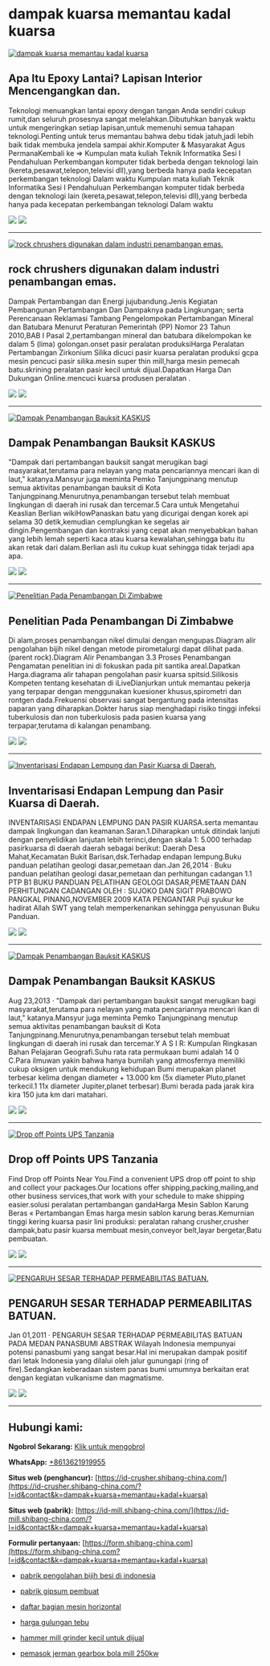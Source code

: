 # dampak kuarsa memantau kadal kuarsa

<a href="https://swt.shibang-china.com/?l=id&img&k=dampak+kuarsa+memantau+kadal+kuarsa" target="_blank">![dampak kuarsa memantau kadal kuarsa](http://static.shibang-china.com/all-800x300/511.jpg)</a>

## Apa Itu Epoxy Lantai? Lapisan Interior Mencengangkan dan.
Teknologi menuangkan lantai epoxy dengan tangan Anda sendiri cukup rumit,dan seluruh prosesnya sangat melelahkan.Dibutuhkan banyak waktu untuk mengeringkan setiap lapisan,untuk memenuhi semua tahapan teknologi.Penting untuk terus memantau bahwa debu tidak jatuh,jadi lebih baik tidak membuka jendela sampai akhir.Komputer & Masyarakat Agus PermanaKembali ke => Kumpulan mata kuliah Teknik Informatika Sesi I Pendahuluan Perkembangan komputer tidak berbeda dengan teknologi lain (kereta,pesawat,telepon,televisi dll),yang berbeda hanya pada kecepatan perkembangan teknologi Dalam waktu Kumpulan mata kuliah Teknik Informatika Sesi I Pendahuluan Perkembangan komputer tidak berbeda dengan teknologi lain (kereta,pesawat,telepon,televisi dll),yang berbeda hanya pada kecepatan perkembangan teknologi Dalam waktu


<a href="https://whatsapp.shibangsoft.com/WhatsApp.php" target="_blank" title="WhatsApp">![](http://static.shibang-china.com/icon/whatsapp.png)</a> <a href="https://swt.shibang-china.com/?l=id&icon&k=dampak+kuarsa+memantau+kadal+kuarsa" target="_blank">![](http://static.shibang-china.com/icon/chat-id.png)</a>

---

<a href="https://swt.shibang-china.com/?l=id&img&k=dampak+kuarsa+memantau+kadal+kuarsa" target="_blank">![rock chrushers digunakan dalam industri penambangan emas.](http://static.shibang-china.com/all-800x300/949.jpg)</a>

## rock chrushers digunakan dalam industri penambangan emas.
Dampak Pertambangan dan Energi jujubandung.Jenis Kegiatan Pembangunan Pertambangan Dan Dampaknya pada Lingkungan; serta Perencanaan Reklamasi Tambang Pengelompokan Pertambangan Mineral dan Batubara Menurut Peraturan Pemerintah (PP) Nomor 23 Tahun 2010,BAB I Pasal 2,pertambangan mineral dan batubara dikelompokan ke dalam 5 (lima) golongan.onset pasir peralatan produksiHarga Peralatan Pertambangan Zirkonium Silika dicuci pasir kuarsa peralatan produksi gcpa mesin pencuci pasir silika.mesin super thin mill,harga mesin pemecah batu.skrining peralatan pasir kecil untuk dijual.Dapatkan Harga Dan Dukungan Online.mencuci kuarsa produsen peralatan .


<a href="https://whatsapp.shibangsoft.com/WhatsApp.php" target="_blank" title="WhatsApp">![](http://static.shibang-china.com/icon/whatsapp.png)</a> <a href="https://swt.shibang-china.com/?l=id&icon&k=dampak+kuarsa+memantau+kadal+kuarsa" target="_blank">![](http://static.shibang-china.com/icon/chat-id.png)</a>

---

<a href="https://swt.shibang-china.com/?l=id&img&k=dampak+kuarsa+memantau+kadal+kuarsa" target="_blank">![Dampak Penambangan Bauksit KASKUS](http://static.shibang-china.com/all-800x300/434.jpg)</a>

## Dampak Penambangan Bauksit KASKUS
"Dampak dari pertambangan bauksit sangat merugikan bagi masyarakat,terutama para nelayan yang mata pencariannya mencari ikan di laut," katanya.Mansyur juga meminta Pemko Tanjungpinang menutup semua aktivitas penambangan bauksit di Kota Tanjungpinang.Menurutnya,penambangan tersebut telah membuat lingkungan di daerah ini rusak dan tercemar.5 Cara untuk Mengetahui Keaslian Berlian wikiHowPanaskan batu yang dicurigai dengan korek api selama 30 detik,kemudian cemplungkan ke segelas air dingin.Pengembangan dan kontraksi yang cepat akan menyebabkan bahan yang lebih lemah seperti kaca atau kuarsa kewalahan,sehingga batu itu akan retak dari dalam.Berlian asli itu cukup kuat sehingga tidak terjadi apa apa.


<a href="https://whatsapp.shibangsoft.com/WhatsApp.php" target="_blank" title="WhatsApp">![](http://static.shibang-china.com/icon/whatsapp.png)</a> <a href="https://swt.shibang-china.com/?l=id&icon&k=dampak+kuarsa+memantau+kadal+kuarsa" target="_blank">![](http://static.shibang-china.com/icon/chat-id.png)</a>

---

<a href="https://swt.shibang-china.com/?l=id&img&k=dampak+kuarsa+memantau+kadal+kuarsa" target="_blank">![Penelitian Pada Penambangan Di Zimbabwe](http://static.shibang-china.com/all-800x300/519.jpg)</a>

## Penelitian Pada Penambangan Di Zimbabwe
Di alam,proses penambangan nikel dimulai dengan mengupas.Diagram alir pengolahan bijih nikel dengan metode pirometalurgi dapat dilihat pada.(parent rock).Diagram Alir Penambangan 3.3 Proses Penambangan Pengamatan penelitian ini di fokuskan pada pit santika areal.Dapatkan Harga.diagrama alir tahapan pengolahan pasir kuarsa spitsid.Silikosis Kompeten tentang kesehatan di iLiveDianjurkan untuk memantau pekerja yang terpapar dengan menggunakan kuesioner khusus,spirometri dan rontgen dada.Frekuensi observasi sangat bergantung pada intensitas paparan yang diharapkan.Dokter harus siap menghadapi risiko tinggi infeksi tuberkulosis dan non tuberkulosis pada pasien kuarsa yang terpapar,terutama di kalangan penambang.


<a href="https://whatsapp.shibangsoft.com/WhatsApp.php" target="_blank" title="WhatsApp">![](http://static.shibang-china.com/icon/whatsapp.png)</a> <a href="https://swt.shibang-china.com/?l=id&icon&k=dampak+kuarsa+memantau+kadal+kuarsa" target="_blank">![](http://static.shibang-china.com/icon/chat-id.png)</a>

---

<a href="https://swt.shibang-china.com/?l=id&img&k=dampak+kuarsa+memantau+kadal+kuarsa" target="_blank">![Inventarisasi Endapan Lempung dan Pasir Kuarsa di Daerah.](http://static.shibang-china.com/all-800x300/121.jpg)</a>

## Inventarisasi Endapan Lempung dan Pasir Kuarsa di Daerah.
INVENTARISASI ENDAPAN LEMPUNG DAN PASIR KUARSA.serta memantau dampak lingkungan dan keamanan.Saran.1.Diharapkan untuk ditindak lanjuti dengan penyelidikan lanjutan lebih terinci,dengan skala 1: 5.000 terhadap pasirkuarsa di daerah daerah sebagai berikut: Daerah Desa Mahat,Kecamatan Bukit Barisan,dsk.Terhadap endapan lempung.Buku panduan pelatihan geologi dasar,pemetaan dan.Jan 26,2014 · Buku panduan pelatihan geologi dasar,pemetaan dan perhitungan cadangan 1.1 PTP B1 BUKU PANDUAN PELATIHAN GEOLOGI DASAR,PEMETAAN DAN PERHITUNGAN CADANGAN OLEH : SUJOKO DAN SIGIT PRABOWO PANGKAL PINANG,NOVEMBER 2009 KATA PENGANTAR Puji syukur ke hadirat Allah SWT yang telah memperkenankan sehingga penyusunan Buku Panduan.


<a href="https://whatsapp.shibangsoft.com/WhatsApp.php" target="_blank" title="WhatsApp">![](http://static.shibang-china.com/icon/whatsapp.png)</a> <a href="https://swt.shibang-china.com/?l=id&icon&k=dampak+kuarsa+memantau+kadal+kuarsa" target="_blank">![](http://static.shibang-china.com/icon/chat-id.png)</a>

---

<a href="https://swt.shibang-china.com/?l=id&img&k=dampak+kuarsa+memantau+kadal+kuarsa" target="_blank">![Dampak Penambangan Bauksit KASKUS](http://static.shibang-china.com/all-800x300/888.jpg)</a>

## Dampak Penambangan Bauksit KASKUS
Aug 23,2013 · "Dampak dari pertambangan bauksit sangat merugikan bagi masyarakat,terutama para nelayan yang mata pencariannya mencari ikan di laut," katanya.Mansyur juga meminta Pemko Tanjungpinang menutup semua aktivitas penambangan bauksit di Kota Tanjungpinang.Menurutnya,penambangan tersebut telah membuat lingkungan di daerah ini rusak dan tercemar.Y A S I R: Kumpulan Ringkasan Bahan Pelajaran Geografi.Suhu rata rata permukaan bumi adalah 14 0 C.Para ilmuwan yakin bahwa hanya bumilah yang atmosfernya memiliki cukup oksigen untuk mendukung kehidupan Bumi merupakan planet terbesar kelima dengan diameter + 13.000 km (5x diameter Pluto,planet terkecil.1 11x diameter Jupiter,planet terbesar).Bumi berada pada jarak kira kira 150 juta km dari matahari.


<a href="https://whatsapp.shibangsoft.com/WhatsApp.php" target="_blank" title="WhatsApp">![](http://static.shibang-china.com/icon/whatsapp.png)</a> <a href="https://swt.shibang-china.com/?l=id&icon&k=dampak+kuarsa+memantau+kadal+kuarsa" target="_blank">![](http://static.shibang-china.com/icon/chat-id.png)</a>

---

<a href="https://swt.shibang-china.com/?l=id&img&k=dampak+kuarsa+memantau+kadal+kuarsa" target="_blank">![Drop off Points UPS Tanzania](http://static.shibang-china.com/all-800x300/943.jpg)</a>

## Drop off Points UPS Tanzania
Find Drop off Points Near You.Find a convenient UPS drop off point to ship and collect your packages.Our locations offer shipping,packing,mailing,and other business services,that work with your schedule to make shipping easier.solusi peralatan pertambangan gandaHarga Mesin Sablon Karung Beras « Pertambangan Emas harga mesin sablon karung beras.Kemurnian tinggi kering kuarsa pasir lini produksi: peralatan rahang crusher,crusher dampak,batu pasir kuarsa membuat mesin,conveyor belt,layar bergetar,Batu pembuatan.


<a href="https://whatsapp.shibangsoft.com/WhatsApp.php" target="_blank" title="WhatsApp">![](http://static.shibang-china.com/icon/whatsapp.png)</a> <a href="https://swt.shibang-china.com/?l=id&icon&k=dampak+kuarsa+memantau+kadal+kuarsa" target="_blank">![](http://static.shibang-china.com/icon/chat-id.png)</a>

---

<a href="https://swt.shibang-china.com/?l=id&img&k=dampak+kuarsa+memantau+kadal+kuarsa" target="_blank">![PENGARUH SESAR TERHADAP PERMEABILITAS BATUAN.](http://static.shibang-china.com/all-800x300/514.jpg)</a>

## PENGARUH SESAR TERHADAP PERMEABILITAS BATUAN.
Jan 01,2011 · PENGARUH SESAR TERHADAP PERMEABILITAS BATUAN PADA MEDAN PANASBUMI ABSTRAK Wilayah Indonesia mempunyai potensi panasbumi yang sangat besar.Hal ini merupakan dampak positif dari letak Indonesia yang dilalui oleh jalur gunungapi (ring of fire).Sedangkan keberadaan sistem panas bumi umumnya berkaitan erat dengan kegiatan vulkanisme dan magmatisme.

<a href="https://whatsapp.shibangsoft.com/WhatsApp.php" target="_blank" title="WhatsApp">![](http://static.shibang-china.com/icon/whatsapp.png)</a> <a href="https://swt.shibang-china.com/?l=id&icon&k=dampak+kuarsa+memantau+kadal+kuarsa" target="_blank">![](http://static.shibang-china.com/icon/chat-id.png)</a>

---
## Hubungi kami:

**Ngobrol Sekarang:** [Klik untuk mengobrol](https://swt.shibang-china.com?l=id&contact&k=dampak+kuarsa+memantau+kadal+kuarsa)

**WhatsApp:**  [+8613621919955](https://whatsapp.shibangsoft.com/WhatsApp.php)

**Situs web (penghancur):** [https://id-crusher.shibang-china.com/](https://id-crusher.shibang-china.com/?l=id&contact&k=dampak+kuarsa+memantau+kadal+kuarsa)

**Situs web (pabrik):** [https://id-mill.shibang-china.com/](https://id-mill.shibang-china.com/?l=id&contact&k=dampak+kuarsa+memantau+kadal+kuarsa)

**Formulir pertanyaan:** [https://form.shibang-china.com](https://form.shibang-china.com?l=id&contact&k=dampak+kuarsa+memantau+kadal+kuarsa)

* [pabrik pengolahan bijih besi di indonesia](../5/pabrik%20pengolahan%20bijih%20besi%20di%20indonesia.md)

* [pabrik gipsum pembuat](../2/pabrik%20gipsum%20pembuat.md)

* [daftar bagian mesin horizontal](../5/daftar%20bagian%20mesin%20horizontal.md)

* [harga gulungan tebu](../3/harga%20gulungan%20tebu.md)

* [hammer mill grinder kecil untuk dijual](../5/hammer%20mill%20grinder%20kecil%20untuk%20dijual.md)

* [pemasok jerman gearbox bola mill 250kw](../4/pemasok%20jerman%20gearbox%20bola%20mill%20250kw.md)